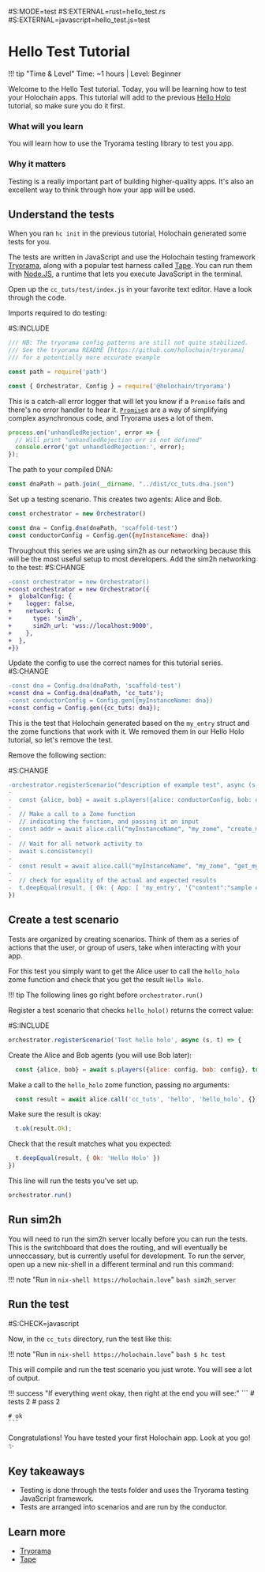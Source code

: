 \#S:MODE=test
\#S:EXTERNAL=rust=hello_test.rs
\#S:EXTERNAL=javascript=hello_test.js=test
# Hello Test Tutorial

!!! tip "Time & Level"
    Time: ~1 hours | Level: Beginner

Welcome to the Hello Test tutorial. Today, you will be learning how to test your Holochain apps. This tutorial will add to the previous [Hello Holo](../hello_holo) tutorial, so make sure you do it first.

### What will you learn
You will learn how to use the Tryorama testing library to test you app.

### Why it matters
Testing is a really important part of building higher-quality apps. It's also an excellent way to think through how your app will be used.


## Understand the tests

When you ran `hc init` in the previous tutorial, Holochain generated some tests for you.

The tests are written in JavaScript and use the Holochain testing framework [Tryorama](https://github.com/holochain/try-o-rama), along with a popular test harness called [Tape](https://github.com/substack/tape). You can run them with [Node.JS](https://nodejs.org/en/), a runtime that lets you execute JavaScript in the terminal.

Open up the `cc_tuts/test/index.js` in your favorite text editor. Have a look through the code.

Imports required to do testing:

\#S:INCLUDE
```javascript
/// NB: The tryorama config patterns are still not quite stabilized.
/// See the tryorama README [https://github.com/holochain/tryorama]
/// for a potentially more accurate example

const path = require('path')

const { Orchestrator, Config } = require('@holochain/tryorama')

```

This is a catch-all error logger that will let you know if a `Promise` fails and there's no error handler to hear it. [`Promise`](https://developer.mozilla.org/en-US/docs/Web/JavaScript/Reference/Global_Objects/Promise)s are a way of simplifying complex asynchronous code, and Tryorama uses a lot of them.

```javascript
process.on('unhandledRejection', error => {
  // Will print "unhandledRejection err is not defined"
  console.error('got unhandledRejection:', error);
});

```

The path to your compiled DNA:

```javascript
const dnaPath = path.join(__dirname, "../dist/cc_tuts.dna.json")

```

Set up a testing scenario.
This creates two agents: Alice and Bob.


```javascript
const orchestrator = new Orchestrator()

const dna = Config.dna(dnaPath, 'scaffold-test')
const conductorConfig = Config.gen({myInstanceName: dna})
```



Throughout this series we are using sim2h as our networking because this will be the most useful setup to most developers.
Add the sim2h networking to the test:
\#S:CHANGE
```diff
-const orchestrator = new Orchestrator()
+const orchestrator = new Orchestrator({
+  globalConfig: {
+    logger: false,
+    network: {
+      type: 'sim2h',
+      sim2h_url: 'wss://localhost:9000',
+    },
+  },
+})
```
Update the config to use the correct names for this tutorial series.
\#S:CHANGE
```diff
-const dna = Config.dna(dnaPath, 'scaffold-test')
+const dna = Config.dna(dnaPath, 'cc_tuts');
-const conductorConfig = Config.gen({myInstanceName: dna})
+const config = Config.gen({cc_tuts: dna});
```
This is the test that Holochain generated based on the `my_entry` struct and the zome functions that work with it. We removed them in our Hello Holo tutorial, so let's remove the test.

Remove the following section:

\#S:CHANGE
```diff
-orchestrator.registerScenario("description of example test", async (s, t) => {
-
-  const {alice, bob} = await s.players({alice: conductorConfig, bob: conductorConfig})
-
-  // Make a call to a Zome function
-  // indicating the function, and passing it an input
-  const addr = await alice.call("myInstanceName", "my_zome", "create_my_entry", {"entry" : {"content":"sample content"}})
-
-  // Wait for all network activity to
-  await s.consistency()
-
-  const result = await alice.call("myInstanceName", "my_zome", "get_my_entry", {"address": addr.Ok})
-
-  // check for equality of the actual and expected results
-  t.deepEqual(result, { Ok: { App: [ 'my_entry', '{"content":"sample content"}' ] } })
})
```


## Create a test scenario

Tests are organized by creating scenarios. Think of them as a series of actions that the user, or group of users, take when interacting with your app.

For this test you simply want to get the Alice user to call the `hello_holo` zome function and check that you get the result `Hello Holo`.

!!! tip 
    The following lines go right before `orchestrator.run()`


Register a test scenario that checks `hello_holo()` returns the correct value:

\#S:INCLUDE
```javascript
orchestrator.registerScenario('Test hello holo', async (s, t) => {
```
Create the Alice and Bob agents (you will use Bob later):
```javascript
  const {alice, bob} = await s.players({alice: config, bob: config}, true);
```
Make a call to the `hello_holo` zome function, passing no arguments:
```javascript
  const result = await alice.call('cc_tuts', 'hello', 'hello_holo', {});
```

Make sure the result is okay:

```javascript
  t.ok(result.Ok);
```

Check that the result matches what you expected:

```javascript
  t.deepEqual(result, { Ok: 'Hello Holo' })
})
```

This line will run the tests you've set up.

```javascript
orchestrator.run()
```
## Run sim2h
You will need to run the sim2h server locally before you can run the tests.
This is the switchboard that does the routing, and will eventually be unneccassary, but is currently useful for development.
To run the server, open up a new nix-shell in a different terminal and run this command:


!!! note "Run in `nix-shell https://holochain.love`"
    ```bash
    sim2h_server
    ```

## Run the test

\#S:CHECK=javascript

Now, in the `cc_tuts` directory, run the test like this:

!!! note "Run in `nix-shell https://holochain.love`"
    ```bash
    $ hc test
    ```

This will compile and run the test scenario you just wrote. You will see a lot of output. 

!!! success "If everything went okay, then right at the end you will see:"
    ```
    # tests 2
    # pass  2

    # ok
    ```

Congratulations! You have tested your first Holochain app. Look at you go! :sparkles: 

## Key takeaways
- Testing is done through the tests folder and uses the Tryorama testing JavaScript framework.
- Tests are arranged into scenarios and are run by the conductor.

## Learn more
- [Tryorama](https://github.com/holochain/try-o-rama)
- [Tape](https://github.com/substack/tape)
